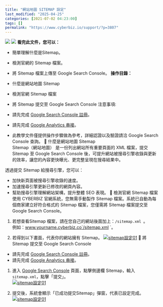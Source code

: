 ```yaml
---
title: "網站地圖 SITEMAP 設定"
last_modified: "2025-04-25"
categories: [2021-07-02 04:23:00]
tags: []
permalink: "https://www.cyberbiz.io/support/?p=3807"
---
```


![](https://www.cyberbiz.io/support/wp-content/uploads/適用站別.png)
[![](https://www.cyberbiz.io/support/wp-content/uploads/台灣站.png)](https://www.cyberbiz.io/support/?page_id=2490)
**看完此文件，您可以：**  

* 簡單理解什麼是Sitemap。
* 檢測官網的 Sitemap 檔案。
* 將 Sitemap 檔案上傳至 Google Search Console。
**操作目錄：**

* 什麼是網站地圖 Sitemap
* 檢測官網 Sitemap 檔案
* 將 Sitemap 提交至 Google Search Console
注意事項:  

* 請先完成 [Google Search Console 註冊](https://www.cyberbiz.io/support/?p=15362)。
* 請先完成 [Google Analytics 串接](https://www.cyberbiz.io/support/?p=165)。
* 此教學文件僅提供操作步驟做為參考，詳細認證以及驗證請洽 Google Search Console 查詢。
📌 什麼是網站地圖 Sitemap  
Sitemap（網站地圖） 是一份列出網站所有重要頁面的 XML 檔案，提交 Sitemap 至 Google Search Console
後，可提升網站被搜尋引擎收錄與更新的效率，讓您的內容更快曝光、更完整呈現在搜尋結果中。  

透過提交 Sitemap 給搜尋引擎，您可以：

* 加快新頁面被搜尋引擎收錄的速度。
* 加速搜尋引擎更新已修改的網頁內容。
* 幫助搜尋引擎理解網站架構，提升整體 SEO 表現。
📌 檢測官網 Sitemap 檔案  
使用 CYBERBIZ 官網系統，您無需手動製作 Sitemap 檔案。系統已自動為每個商家建立好符合格式的 Sitemap 檔案，您僅需將 Sitemap
檔案提交至 Google Search Console。  


1. 若想查看Sitemap 檔案，請在您自己的網站後面加上：`/sitemap.xml `。  
例如：www.yourname.cyberbiz.co`/sitemap.xml `。

2. 若得到以下畫面，代表你的網站擁有 Sitemap。
[![sitemap設定01](https://www.cyberbiz.io/support/wp-content/uploads/2021/07/sitemap設定01.png)](https://www.cyberbiz.io/support/wp-content/uploads/2021/07/sitemap設定01.png) 📌 將 Sitemap 提交至 Google Search Console  

* 請先完成 [Google Search Console 註冊](https://www.cyberbiz.io/support/?p=15362)。
* 請先完成 [Google Analytics 串接](https://www.cyberbiz.io/support/?p=165)。
1. 進入 [Google Search Console](https://search.google.com/search-console/about) 頁面，點擊側邊欄 Sitemap，輸入`sitemap.xml`，點擊「提交」。  
[![sitemap設定01](https://www.cyberbiz.io/support/wp-content/uploads/2021/07/sitemap設定02.png)](https://www.cyberbiz.io/support/wp-content/uploads/2021/07/sitemap設定02.png)



2. 提交後，系統會顯示「已成功提交Sitemap」彈窗，代表已設定完成。  
[![sitemap設定01](https://www.cyberbiz.io/support/wp-content/uploads/2021/07/sitemap設定04.png)](https://www.cyberbiz.io/support/wp-content/uploads/2021/07/sitemap設定04.png)

